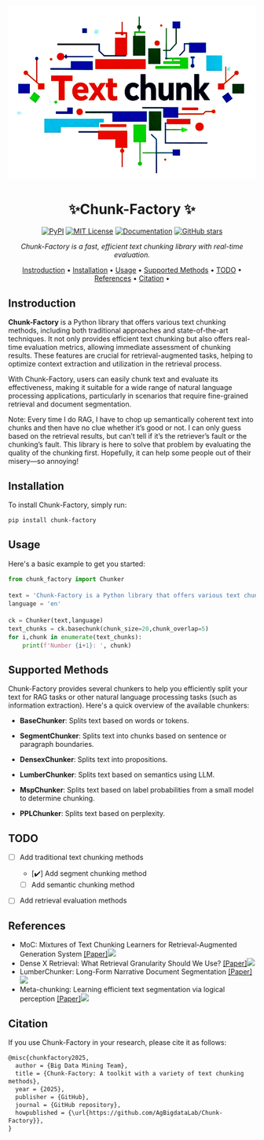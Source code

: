 <div align='center'>

![Chunk-Fcatory Logo](./chunk_factory/assets/logo.png)

# ✨Chunk-Factory ✨
[![PyPI](https://img.shields.io/badge/pypi-v0.1.0-blue)](https://pypi.org/project/chunk-factory/)
[![MIT License](https://img.shields.io/badge/license-MIT-blue)](https://opensource.org/licenses/MIT)
[![Documentation](https://img.shields.io/badge/docs-Usage.md-blue.svg)](Usage.md)
[![GitHub stars](https://img.shields.io/github/stars/AgBigdataLab/Chunk-Factory?style=social)](https://github.com/AgBigdataLab/Chunk-Factory/stargazers)

_Chunk-Factory is a fast, efficient text chunking library with real-time evaluation._

[Instroduction](#Instroduction) •
[Installation](#Installation) •
[Usage](#Usage) •
[Supported Methods](#supported-methods) •
[TODO](#TODO) •
[References](#References) •
[Citation](#Citation) •

</div>

## Instroduction
**Chunk-Factory** is a Python library that offers various text chunking methods, including both traditional approaches and state-of-the-art techniques. It not only provides efficient text chunking but also offers real-time evaluation metrics, allowing immediate assessment of chunking results. These features are crucial for retrieval-augmented tasks, helping to optimize context extraction and utilization in the retrieval process.

With Chunk-Factory, users can easily chunk text and evaluate its effectiveness, making it suitable for a wide range of natural language processing applications, particularly in scenarios that require fine-grained retrieval and document segmentation.

Note: Every time I do RAG, I have to chop up semantically coherent text into chunks and then have no clue whether it’s good or not. I can only guess based on the retrieval results, but can’t tell if it’s the retriever’s fault or the chunking’s fault. This library is here to solve that problem by evaluating the quality of the chunking first. Hopefully, it can help some people out of their misery—so annoying!

## Installation
To install Chunk-Factory, simply run:

```bash
pip install chunk-factory
```

## Usage

Here's a basic example to get you started:

```python
from chunk_factory import Chunker

text = 'Chunk-Factory is a Python library that offers various text chunking methods, including both traditional approaches and state-of-the-art techniques. It not only provides efficient text chunking but also offers real-time evaluation metrics, allowing immediate assessment of chunking results. These features are crucial for retrieval-augmented tasks, helping to optimize context extraction and utilization in the retrieval process.'
language = 'en'

ck = Chunker(text,language)
text_chunks = ck.basechunk(chunk_size=20,chunk_overlap=5)
for i,chunk in enumerate(text_chunks):
    print(f'Number {i+1}: ', chunk)
```

## Supported Methods
Chunk-Factory provides several chunkers to help you efficiently split your text for RAG tasks or other natural language processing tasks (such as information extraction). Here's a quick overview of the available chunkers:

- **BaseChunker**: Splits text based on words or tokens.

- **SegmentChunker**: Splits text into chunks based on sentence or paragraph boundaries.

- **DensexChunker**: Splits text into propositions.

- **LumberChunker**: Splits text based on semantics using LLM.

- **MspChunker**: Splits text based on label probabilities from a small model to determine chunking.

- **PPLChunker**: Splits text based on perplexity.

## TODO
- [ ] Add traditional text chunking methods 

  - [✔️] Add segment chunking method

  - [ ] Add semantic chunking method  

- [ ] Add retrieval evaluation methods


## References
* MoC: Mixtures of Text Chunking Learners for Retrieval-Augmented Generation System [[Paper]](https://arxiv.org/abs/2503.09600)![](https://img.shields.io/badge/arXiv-2025.03-red)
* Dense X Retrieval: What Retrieval Granularity Should We Use? [[Paper]](https://openreview.net/forum?id=WO0WM0xrJo)![](https://img.shields.io/badge/EMNLP-2024-blue)
* LumberChunker: Long-Form Narrative Document Segmentation [[Paper]](https://aclanthology.org/2024.findings-emnlp.377/)![](https://img.shields.io/badge/EMNLP-2024-blue)
* Meta-chunking: Learning efficient text segmentation via logical perception [[Paper]](https://arxiv.org/abs/2410.12788)![](https://img.shields.io/badge/arXiv-2024.11-red)



## Citation
If you use Chunk-Factory in your research, please cite it as follows:

```
@misc{chunkfactory2025,
  author = {Big Data Mining Team},
  title = {Chunk-Factory: A toolkit with a variety of text chunking methods},
  year = {2025},
  publisher = {GitHub},
  journal = {GitHub repository},
  howpublished = {\url{https://github.com/AgBigdataLab/Chunk-Factory}},
}
```



